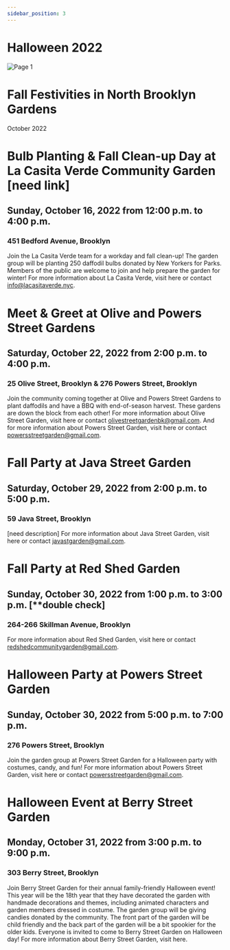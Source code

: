 ```yaml
---
sidebar_position: 3
---
```


# Halloween 2022
![Page 1](https://user-images.githubusercontent.com/22154417/196179195-89a1089c-5a3a-4fac-b1b1-2594b3b00697.png)

# Fall Festivities in North Brooklyn Gardens
October 2022

# Bulb Planting & Fall Clean-up Day at La Casita Verde Community Garden [need link] 
## Sunday, October 16, 2022 from 12:00 p.m. to 4:00 p.m. 
### 451 Bedford Avenue, Brooklyn
Join the La Casita Verde team for a workday and fall clean-up! The garden group will be planting 250 daffodil bulbs donated by New Yorkers for Parks. Members of the public are welcome to join and help prepare the garden for winter! For more information about La Casita Verde, visit here or contact info@lacasitaverde.nyc. 

# Meet & Greet at Olive and Powers Street Gardens
## Saturday, October 22, 2022 from 2:00 p.m. to 4:00 p.m.
### 25 Olive Street, Brooklyn & 276 Powers Street, Brooklyn
Join the community coming together at Olive and Powers Street Gardens to plant daffodils and have a BBQ with end-of-season harvest. These gardens are down the block from each other! For more information about Olive Street Garden, visit here or contact olivestreetgardenbk@gmail.com. And for more information about Powers Street Garden, visit here or contact powersstreetgarden@gmail.com.  

# Fall Party at Java Street Garden
## Saturday, October 29, 2022 from 2:00 p.m. to 5:00 p.m. 
### 59 Java Street, Brooklyn
[need description]
For more information about Java Street Garden, visit here or contact javastgarden@gmail.com. 

# Fall Party at Red Shed Garden
## Sunday, October 30, 2022 from 1:00 p.m. to 3:00 p.m. [**double check]
### 264-266 Skillman Avenue, Brooklyn
For more information about Red Shed Garden, visit here or contact redshedcommunitygarden@gmail.com. 

# Halloween Party at Powers Street Garden
## Sunday, October 30, 2022 from 5:00 p.m. to 7:00 p.m.
### 276 Powers Street, Brooklyn
Join the garden group at Powers Street Garden for a Halloween party with costumes, candy, and fun! For more information about Powers Street Garden, visit here or contact powersstreetgarden@gmail.com.  

# Halloween Event at Berry Street Garden
## Monday, October 31, 2022 from 3:00 p.m. to 9:00 p.m.
### 303 Berry Street, Brooklyn
Join Berry Street Garden for their annual family-friendly Halloween event! This year will be the 18th year that they have decorated the garden with handmade decorations and themes, including animated characters and garden members dressed in costume. The garden group will be giving candies donated by the community. The front part of the garden will be child friendly and the back part of the garden will be a bit spookier for the older kids. Everyone is invited to come to Berry Street Garden on Halloween day! For more information about Berry Street Garden, visit here.
